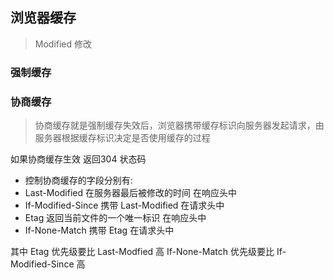 ## 浏览器缓存

> Modified 修改

### 强制缓存



### 协商缓存

> 协商缓存就是强制缓存失效后，浏览器携带缓存标识向服务器发起请求，由服务器根据缓存标识决定是否使用缓存的过程

如果协商缓存生效 返回304 状态码

* 控制协商缓存的字段分别有: 
* Last-Modified 在服务器最后被修改的时间 在响应头中
* If-Modified-Since 携带 Last-Modified  在请求头中
* Etag 返回当前文件的一个唯一标识 在响应头中
* If-None-Match 携带 Etag 在请求头中

其中 Etag 优先级要比 Last-Modfied 高
    If-None-Match 优先级要比 If-Modified-Since 高
